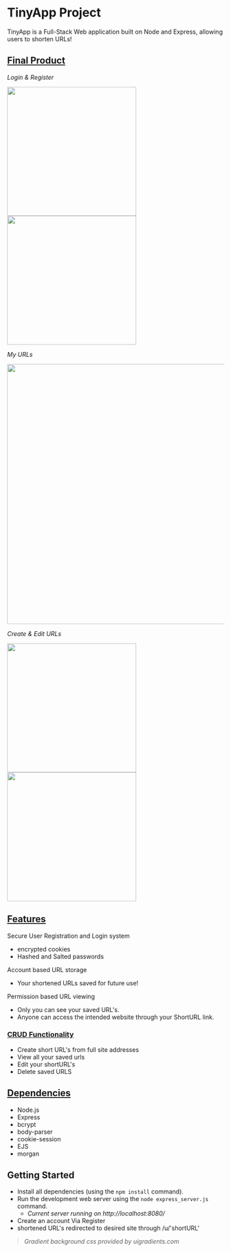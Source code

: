 # TinyApp Project

TinyApp is a Full-Stack Web application built on Node and Express, allowing users to shorten URLs!

## <ins>Final Product</ins>

*Login & Register*

<img src=https://user-images.githubusercontent.com/52307383/111701353-52797080-8800-11eb-869b-09e097d1082b.png width="300">
<img src=https://user-images.githubusercontent.com/52307383/111701397-658c4080-8800-11eb-89d3-0d87232c93a1.png width="300">

*My URLs*

<img src=https://user-images.githubusercontent.com/52307383/111699857-44c2eb80-87fe-11eb-82ea-441bc42da220.png width="605">

*Create & Edit URLs*

<img src=https://user-images.githubusercontent.com/52307383/111700843-99b33180-87ff-11eb-912a-77dea605f5a6.png width="300">
<img src=https://user-images.githubusercontent.com/52307383/111701024-d2530b00-87ff-11eb-8804-30fea0350767.png width="300">






## <ins>Features</ins>
 Secure User Registration and Login system
  * encrypted cookies
  * Hashed and Salted passwords

 Account based URL storage
  * Your shortened URLs saved for future use!

Permission based URL viewing
  * Only you can see your saved URL's.
  * Anyone can access the intended website through your ShortURL link.


### <ins>CRUD Functionality</ins>
* Create short URL's from full site addresses
* View all your saved urls
* Edit your shortURL's
* Delete saved URLS



## <ins>Dependencies</ins> 

- Node.js
- Express
- bcrypt
- body-parser
- cookie-session
- EJS
- morgan

## Getting Started

- Install all dependencies (using the `npm install` command).
- Run the development web server using the `node express_server.js` command.
  * *Current server running on http://localhost:8080/*
- Create an account Via Register
- shortened URL's redirected to desired site through /u/'shortURL'


> *Gradient background css provided by uigradients.com*